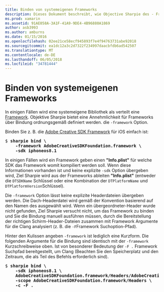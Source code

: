 ```yaml
---
title: Binden von systemeigenen Frameworks
description: Dieses Dokument beschreibt, wie Objective Sharpie des - Framework-Option, um eine Bindung an eine Bibliothek erstellen, die als Framework verteilt.
ms.prod: xamarin
ms.assetid: 91AE058A-3A1F-41A9-9DE4-4B96880A1869
author: asb3993
ms.author: amburns
ms.date: 01/15/2016
ms.openlocfilehash: 02ee21ce58ecf945893f7e4f94763731abe92018
ms.sourcegitcommit: ea1dc12a3c2d7322f234997daacbfdb6ad542507
ms.translationtype: MT
ms.contentlocale: de-DE
ms.lasthandoff: 06/05/2018
ms.locfileid: "34781444"
---
```

# <a name="binding-native-frameworks"></a>Binden von systemeigenen Frameworks

In einigen Fällen wird eine systemeigene Bibliothek als verteilt eine [Framework](https://developer.apple.com/library/mac/documentation/MacOSX/Conceptual/BPFrameworks/Concepts/WhatAreFrameworks.html). Objektive Sharpie bietet eine Annehmlichkeit für Frameworks über Bindung ordnungsgemäß definiert werden. die `-framework` Option.

Binden Sie z. B. die [Adobe Creative SDK Framework](https://creativesdk.adobe.com/downloads.html) für iOS einfach ist:

<pre>$ <b>sharpie bind \
    -framework AdobeCreativeSDKFoundation.framework \
    -sdk iphoneos8.1</b></pre>

In einigen Fällen wird ein Framework geben einen **"Info.plist"** für welche SDK das Framework womit kompiliert werden soll. Wenn diese Informationen vorhanden ist und keine explizite `-sdk` Option übergeben wird, Ziel Sharpie wird aus der Frameworks ableiten **"Info.plist"** (entweder die `DTSDKName` Schlüssel oder eine Kombination der `DTPlatformName` und `DTPlatformVersion`Schlüssel).

Die `-framework` Option lässt keine explizite Headerdateien übergeben werden. Die Dach-Headerdatei wird gemäß der Konvention basierend auf den Namen des ausgewählt wird. Wenn ein übergeordneter-Header wurde nicht gefunden, Ziel Sharpie versucht nicht, um das Framework zu binden und Sie die Bindung manuell ausführen müssen, durch die Bereitstellung der richtigen Schirm-Header-Dateien zusammen mit Framework Argumente für die Clang analysiert (z. B. die `-F`Framework Suchoption-Pfad).

Hinter den Kulissen angeben `-framework` ist lediglich eine Kurzform. Die folgenden Argumente für die Bindung sind identisch mit der `-framework` Kurzschreibweise oben.
Ist von besonderer Bedeutung der `-F .` Framework Suchpfad bereitgestellt, um Clang (Beachten Sie den Speicherplatz und den Zeitraum, die als Teil des Befehls erforderlich sind).

<pre>$ <b>sharpie bind \
    -sdk iphoneos8.1 \
    AdobeCreativeSDKFoundation.framework/Headers/AdobeCreativeSDKFoundation.h \
    -scope AdobeCreativeSDKFoundation.framework/Headers \
    -c -F .</b></pre>

